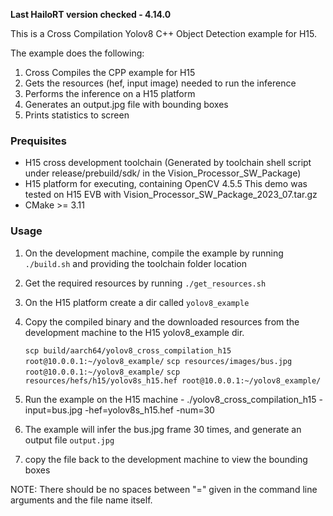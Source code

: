 **Last HailoRT version checked - 4.14.0**

This is a Cross Compilation Yolov8 C++ Object Detection example for H15.

The example does the following:

1. Cross Compiles the CPP example for H15
2. Gets the resources (hef, input image) needed to run the inference
3. Performs the inference on a H15 platform
4. Generates an output.jpg file with bounding boxes
5. Prints statistics to screen

### Prequisites ###
- H15 cross development toolchain (Generated by toolchain shell script under release/prebuild/sdk/ in the Vision_Processor_SW_Package)
- H15 platform for executing, containing OpenCV 4.5.5
This demo was tested on H15 EVB with Vision_Processor_SW_Package_2023_07.tar.gz
- CMake >= 3.11

### Usage ###

1. On the development machine, compile the example by running `./build.sh` and providing the toolchain folder location
2. Get the required resources by running `./get_resources.sh`
3. On the H15 platform create a dir called `yolov8_example`
4. Copy the compiled binary and the downloaded resources from the development machine to the H15 yolov8_example dir.
 
   `scp build/aarch64/yolov8_cross_compilation_h15 root@10.0.0.1:~/yolov8_example/`
   `scp resources/images/bus.jpg root@10.0.0.1:~/yolov8_example/`
   `scp resources/hefs/h15/yolov8s_h15.hef root@10.0.0.1:~/yolov8_example/`
5. Run the example on the H15 machine - ./yolov8_cross_compilation_h15 -input=bus.jpg -hef=yolov8s_h15.hef -num=30
6. The example will infer the bus.jpg frame 30 times, and generate an output file `output.jpg`
7. copy the file back to the development machine to view the bounding boxes

NOTE: There should be no spaces between "=" given in the command line arguments and the file name itself.  

